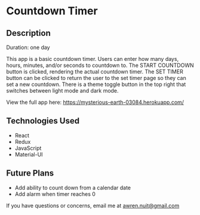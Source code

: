 # Countdown Timer

## Description
Duration: one day

This app is a basic countdown timer. Users can enter how many days, hours, minutes, and/or seconds to countdown to. The START COUNTDOWN button is clicked, rendering the actual countdown timer. The SET TIMER button can be clicked to return the user to the set timer page so they can set a new countdown. There is a theme toggle button in the top right that switches between light mode and dark mode.

View the full app here: https://mysterious-earth-03084.herokuapp.com/

## Technologies Used
- React
- Redux
- JavaScript
- Material-UI

## Future Plans
- Add ability to count down from a calendar date
- Add alarm when timer reaches 0

If you have questions or concerns, email me at awren.nuit@gmail.com
